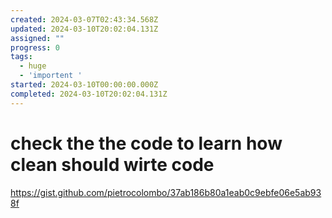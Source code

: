 ```yaml
---
created: 2024-03-07T02:43:34.568Z
updated: 2024-03-10T20:02:04.131Z
assigned: ""
progress: 0
tags:
  - huge
  - 'importent '
started: 2024-03-10T00:00:00.000Z
completed: 2024-03-10T20:02:04.131Z
---
```


# check the the code to learn how clean should wirte code 

https://gist.github.com/pietrocolombo/37ab186b80a1eab0c9ebfe06e5ab938f
